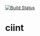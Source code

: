 
[![Build Status](https://travis-ci.org/subarnab219/ciint.svg?branch=master)](https://travis-ci.org/subarnab219/ciint)

# ciint
